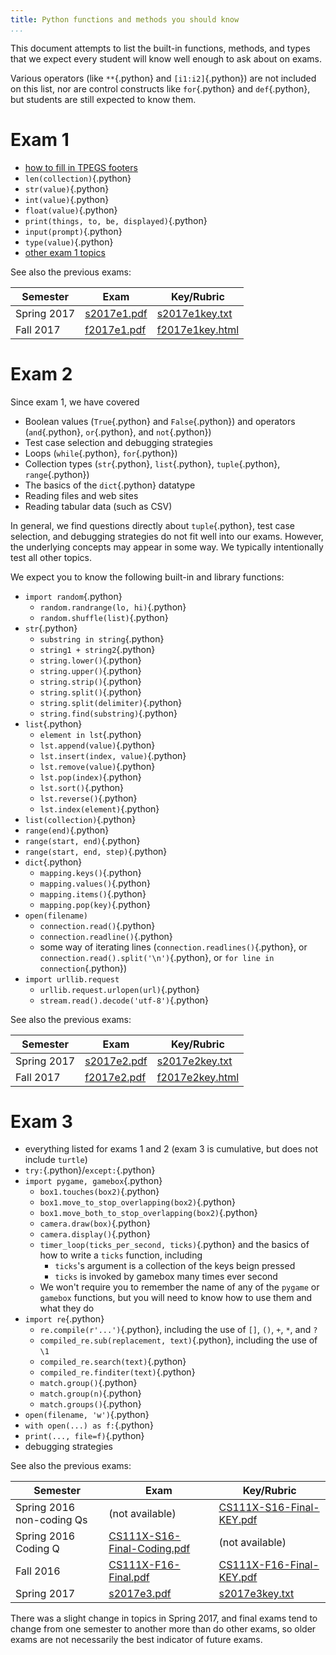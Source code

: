 ```yaml
---
title: Python functions and methods you should know
...
```


This document attempts to list the built-in functions, methods, and types that we expect every student will know well enough to ask about on exams.

Various operators (like `**`{.python} and `[i1:i2]`{.python}) are not included on this list, nor are control constructs like `for`{.python} and `def`{.python}, but students are still expected to know them.

# Exam 1

-   [how to fill in TPEGS footers](lab05-paper.html#TPEGS)
-   `len(collection)`{.python}
-   `str(value)`{.python}
-   `int(value)`{.python}
-   `float(value)`{.python}
-   `print(things, to, be, displayed)`{.python}
-   `input(prompt)`{.python}
-   `type(value)`{.python}
-   [other exam 1 topics](lab05-paper.html#things-we-expect-you-to-know)

See also the previous exams:

Semester    | Exam                       | Key/Rubric
------------|----------------------------|-----------------------------------
Spring 2017 | [s2017e1.pdf](files/s2017e1.pdf) | [s2017e1key.txt](files/s2017e1key.txt)
Fall 2017   | [f2017e1.pdf](files/f2017e1.pdf) | [f2017e1key.html](files/f2017e1key.html)

# Exam 2

Since exam 1, we have covered

-   Boolean values (`True`{.python} and `False`{.python}) and operators (`and`{.python}, `or`{.python},  and `not`{.python})
-   Test case selection and debugging strategies
-   Loops (`while`{.python}, `for`{.python})
-   Collection types (`str`{.python}, `list`{.python}, `tuple`{.python}, `range`{.python})
-   The basics of the `dict`{.python} datatype
-   Reading files and web sites
-   Reading tabular data (such as CSV)

In general, we find questions directly about `tuple`{.python}, test case selection, and debugging strategies do not fit well into our exams.  However, the underlying concepts may appear in some way.  We typically intentionally test all other topics.

We expect you to know the following built-in and library functions:

-   `import random`{.python}
    -   `random.randrange(lo, hi)`{.python}
    -   `random.shuffle(list)`{.python}
-   `str`{.python}
    -   `substring in string`{.python}
    -   `string1 + string2`{.python}
    -   `string.lower()`{.python}
    -   `string.upper()`{.python}
    -   `string.strip()`{.python}
    -   `string.split()`{.python}
    -   `string.split(delimiter)`{.python}
    -   `string.find(substring)`{.python}
-   `list`{.python}
    -   `element in lst`{.python}
    -   `lst.append(value)`{.python}
    -   `lst.insert(index, value)`{.python}
    -   `lst.remove(value)`{.python}
    -   `lst.pop(index)`{.python}
    -   `lst.sort()`{.python}
    -   `lst.reverse()`{.python}
    -   `lst.index(element)`{.python}
-   `list(collection)`{.python}
-   `range(end)`{.python}
-   `range(start, end)`{.python}
-   `range(start, end, step)`{.python}
-   `dict`{.python}
    -   `mapping.keys()`{.python}
    -   `mapping.values()`{.python}
    -   `mapping.items()`{.python}
    -   `mapping.pop(key)`{.python}
-   `open(filename)`
    -   `connection.read()`{.python}
    -   `connection.readline()`{.python}
    -   some way of iterating lines (`connection.readlines()`{.python}, or `connection.read().split('\n')`{.python}, or `for line in connection`{.python})
-   `import urllib.request`
    -   `urllib.request.urlopen(url)`{.python}
    -   `stream.read().decode('utf-8')`{.python}

See also the previous exams:

Semester    | Exam                       | Key/Rubric
------------|----------------------------|-----------------------------------
Spring 2017 | [s2017e2.pdf](files/s2017e2.pdf) | [s2017e2key.txt](files/s2017e2key.txt)
Fall 2017   | [f2017e2.pdf](files/f2017e2.pdf) | [f2017e2key.html](files/f2017e2key.html)


# Exam 3

-   everything listed for exams 1 and 2 (exam 3 is cumulative, but does not include `turtle`)
-   `try:`{.python}/`except:`{.python}
-   `import pygame, gamebox`{.python}
    -   `box1.touches(box2)`{.python}
    -   `box1.move_to_stop_overlapping(box2)`{.python}
    -   `box1.move_both_to_stop_overlapping(box2)`{.python}
    -   `camera.draw(box)`{.python}
    -   `camera.display()`{.python}
    -   `timer_loop(ticks_per_second, ticks)`{.python} and the basics of how to write a `ticks` function, including
        -   `ticks`'s argument is a collection of the keys beign pressed
        -   `ticks` is invoked by gamebox many times ever second
    -   We won't require you to remember the name of any of the `pygame` or `gamebox` functions,
        but you will need to know how to use them and what they do 
-   `import re`{.python}
    -   `re.compile(r'...')`{.python}, including the use of `[]`, `()`, `+`, `*`, and `?`
    -   `compiled_re.sub(replacement, text)`{.python}, including the use of `\1`
    -   `compiled_re.search(text)`{.python}
    -   `compiled_re.finditer(text)`{.python}
    -   `match.group()`{.python}
    -   `match.group(n)`{.python}
    -   `match.groups()`{.python}
-   `open(filename, 'w')`{.python}
-   `with open(...) as f:`{.python}
-   `print(..., file=f)`{.python}
-   debugging strategies

See also the previous exams:

Semester    | Exam                       | Key/Rubric
------------|----------------------------|-----------------------------------
Spring 2016 non-coding Qs | (not available) | [CS111X-S16-Final-KEY.pdf](files/CS111X-S16-Final-KEY.pdf)
Spring 2016 Coding Q | [CS111X-S16-Final-Coding.pdf](files/CS111X-S16-Final-Coding.pdf) | (not available)
Fall 2016   | [CS111X-F16-Final.pdf](files/CS111X-F16-Final.pdf) | [CS111X-F16-Final-KEY.pdf](files/CS111X-F16-Final-KEY.pdf)
Spring 2017 | [s2017e3.pdf](files/s2017e3.pdf) | [s2017e3key.txt](files/s2017e3key.txt)

There was a slight change in topics in Spring 2017, and final exams tend to change from one semester to another more than do other exams, so older exams are not necessarily the best indicator of future exams.
